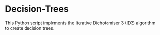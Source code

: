 # Decision-Trees

This Python script implements the Iterative Dichotomiser 3 (ID3) algorithm to create decision trees.
